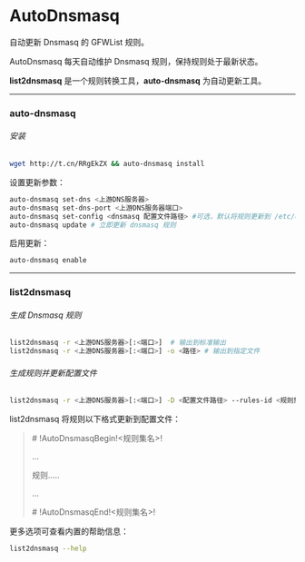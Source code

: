 # AutoDnsmasq
自动更新 Dnsmasq 的 GFWList 规则。



AutoDnsmasq 每天自动维护 Dnsmasq 规则，保持规则处于最新状态。



**list2dnsmasq** 是一个规则转换工具，**auto-dnsmasq** 为自动更新工具。

---

### auto-dnsmasq

###### 安装

```bash
wget http://t.cn/RRgEkZX && auto-dnsmasq install
```

设置更新参数：

```bash
auto-dnsmasq set-dns <上游DNS服务器>
auto-dnsmasq set-dns-port <上游DNS服务器端口>
auto-dnsmasq set-config	<dnsmasq 配置文件路径> #可选，默认将规则更新到 /etc/dnsmasq.conf
auto-dnsmasq update # 立即更新 dnsmasq 规则
```

启用更新：

```bash
auto-dnsmasq enable
```

---

### list2dnsmasq 

###### 生成 Dnsmasq 规则

```bash
list2dnsmasq -r <上游DNS服务器>[:<端口>]  # 输出到标准输出
list2dnsmasq -r <上游DNS服务器>[:<端口>] -o <路径> # 输出到指定文件
```



###### 生成规则并更新配置文件

```bash
list2dnsmasq -r <上游DNS服务器>[:<端口>] -D <配置文件路径> --rules-id <规则集名称>
```

list2dnsmasq 将规则以下格式更新到配置文件：

>\# !AutoDnsmasqBegin!<规则集名>!
>
>...
>
>规则.....
>
>...
>
>\# !AutoDnsmasqEnd!<规则集名>!



更多选项可查看内置的帮助信息：

``` bash
list2dnsmasq --help
```



